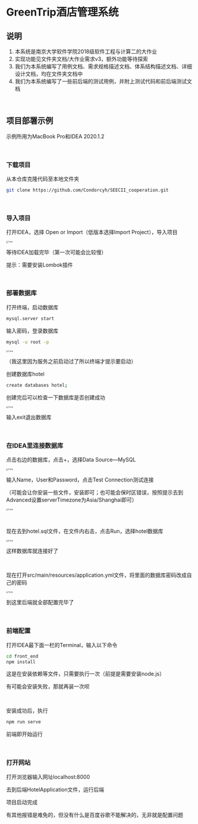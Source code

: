 # GreenTrip酒店管理系统

## 说明

1. 本系统是南京大学软件学院2018级软件工程与计算二的大作业
2. 实现功能见文件夹文档/大作业需求v3，额外功能等待探索
3. 我们为本系统编写了用例文档、需求规格描述文档、体系结构描述文档、详细设计文档，均在文件夹文档中
4. 我们为本系统编写了一些前后端的测试用例，并附上测试代码和前后端测试文档

<br>

## 项目部署示例

示例所用为MacBook Pro和IDEA 2020.1.2

<br>

### 下载项目

从本仓库克隆代码至本地文件夹

```bash
git clone https://github.com/Condorcyh/SEECII_cooperation.git
```

<br>

### 导入项目

打开IDEA，选择 Open or Import（低版本选择Import Project），导入项目

<img src="https://i.loli.net/2020/07/04/vrKuai7LZ5VIcyJ.png" alt="1.png" style="zoom: 33%;" />

等待IDEA加载完毕（第一次可能会比较慢）

提示：需要安装Lombok插件

<br>

### 部署数据库

打开终端，启动数据库

```bash
mysql.server start
```

输入密码，登录数据库

```bash
mysql -u root -p
```

<img src="https://i.loli.net/2020/07/04/TFQeX7drRIzP58A.png" alt="2.png" style="zoom: 33%;" />

（我这里因为服务之前启动过了所以终端才提示要启动）

创建数据库hotel

```bash
create databases hotel;
```

创建完后可以检查一下数据库是否创建成功

<img src="https://i.loli.net/2020/07/04/uJQDlWbtP63aVBe.png" alt="3.png" style="zoom:33%;" />

输入exit退出数据库

<br>

### 在IDEA里连接数据库

点击右边的数据库，点击+，选择Data Source—MySQL

<img src="https://i.loli.net/2020/07/04/LCH5PkE4jNYcDUK.png" alt="4.png" style="zoom: 33%;" />



输入Name，User和Password，点击Test Connection测试连接

（可能会让你安装一些文件，安装即可；也可能会保时区错误，按照提示去到Advanced设置serverTimezone为Asia/Shanghai即可）

<img src="https://i.loli.net/2020/07/04/QjMp4EnG5OZW7rt.png" alt="5.png" style="zoom:33%;" />

​	

现在去到hotel.sql文件，在文件内右击，点击Run，选择hotel数据库

<img src="https://i.loli.net/2020/07/05/u7MSshlBgLWpvnJ.png" alt="6.png" style="zoom:33%;" />

这样数据库就连接好了

<br>

现在打开src/main/resources/application.yml文件，将里面的数据库密码改成自己的密码

<img src="https://i.loli.net/2020/07/05/r9a2CHZBb7sEpoM.png" alt="7.png" style="zoom:33%;" />

到这里后端就全部配置完毕了

<br>

### 前端配置

打开IDEA最下面一栏的Terminal，输入以下命令

```bash
cd front_end
npm install
```

这是在安装依赖等文件，只需要执行一次（前提是需要安装node.js）

有可能会安装失败，那就再装一次呗

<br>

安装成功后，执行

```bash
npm run serve
```

前端即开始运行

<br>

### 打开网站

打开浏览器输入网址localhost:8000

去到后端HotelApplication文件，运行后端

项目启动完成



有其他报错是难免的，但没有什么是百度谷歌不能解决的，无非就是配置问题